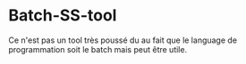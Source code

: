 # Batch-SS-tool
Ce n'est pas un tool très poussé du au fait que le language de programmation soit le batch mais peut être utile.
